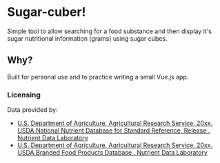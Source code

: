 Sugar-cuber!
============

Simple tool to allow searching for a food substance and then display it's sugar nutritional information (grams) using sugar cubes.

Why?
----

Built for personal use and to practice writing a small Vue.js app.

### Licensing

Data provided by:

- [U.S. Department of Agriculture, Agricultural Research Service. 20xx. USDA National Nutrient Database for Standard Reference, Release . Nutrient Data Laboratory](http://www.ars.usda.gov/nutrientdata)
- [U.S. Department of Agriculture, Agricultural Research Service. 20xx. USDA Branded Food Products Database . Nutrient Data Laboratory](http://ndb.nal.usda.gov)